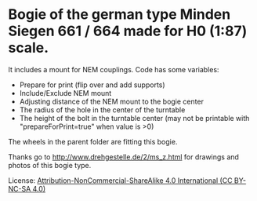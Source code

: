 # Bogie of the german type Minden Siegen 661 / 664 made for H0 (1:87) scale.

It includes a mount for NEM couplings.
Code has some variables:
- Prepare for print (flip over and add supports)
- Include/Exclude NEM mount
- Adjusting distance of the NEM mount to the bogie center
- The radius of the hole in the center of the turntable
- The height of the bolt in the turntable center (may not be printable with "prepareForPrint=true" when value is >0)

The wheels in the parent folder are fitting this bogie.

Thanks go to http://www.drehgestelle.de/2/ms_z.html for drawings and photos of this bogie type.

License: [Attribution-NonCommercial-ShareAlike 4.0 International (CC BY-NC-SA 4.0)](https://creativecommons.org/licenses/by-nc-sa/4.0/)
